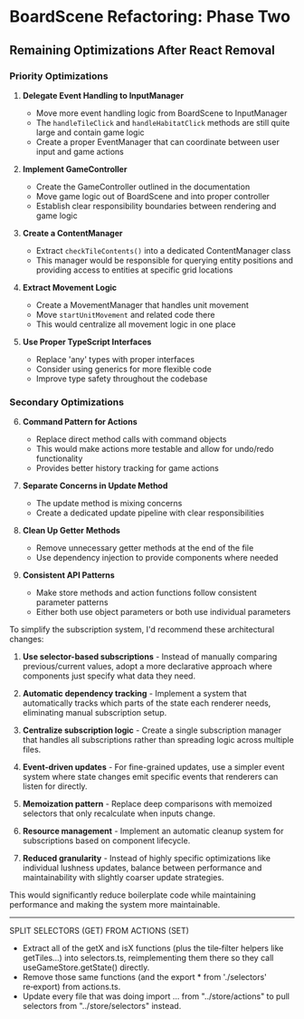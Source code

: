 # BoardScene Refactoring: Phase Two

## Remaining Optimizations After React Removal

### Priority Optimizations

1. **Delegate Event Handling to InputManager**
   - Move more event handling logic from BoardScene to InputManager
   - The `handleTileClick` and `handleHabitatClick` methods are still quite large and contain game logic
   - Create a proper EventManager that can coordinate between user input and game actions

2. **Implement GameController**
   - Create the GameController outlined in the documentation
   - Move game logic out of BoardScene and into proper controller
   - Establish clear responsibility boundaries between rendering and game logic

3. **Create a ContentManager**
   - Extract `checkTileContents()` into a dedicated ContentManager class
   - This manager would be responsible for querying entity positions and providing access to entities at specific grid locations

4. **Extract Movement Logic**
   - Create a MovementManager that handles unit movement
   - Move `startUnitMovement` and related code there
   - This would centralize all movement logic in one place

5. **Use Proper TypeScript Interfaces**
   - Replace 'any' types with proper interfaces
   - Consider using generics for more flexible code
   - Improve type safety throughout the codebase

### Secondary Optimizations

6. **Command Pattern for Actions**
   - Replace direct method calls with command objects
   - This would make actions more testable and allow for undo/redo functionality
   - Provides better history tracking for game actions

7. **Separate Concerns in Update Method**
   - The update method is mixing concerns
   - Create a dedicated update pipeline with clear responsibilities

8. **Clean Up Getter Methods**
   - Remove unnecessary getter methods at the end of the file
   - Use dependency injection to provide components where needed

9. **Consistent API Patterns**
   - Make store methods and action functions follow consistent parameter patterns
   - Either both use object parameters or both use individual parameters



To simplify the subscription system, I'd recommend these architectural changes:

1. **Use selector-based subscriptions** - Instead of manually comparing previous/current values, adopt a more declarative approach where components just specify what data they need.

2. **Automatic dependency tracking** - Implement a system that automatically tracks which parts of the state each renderer needs, eliminating manual subscription setup.

3. **Centralize subscription logic** - Create a single subscription manager that handles all subscriptions rather than spreading logic across multiple files.

4. **Event-driven updates** - For fine-grained updates, use a simpler event system where state changes emit specific events that renderers can listen for directly.

5. **Memoization pattern** - Replace deep comparisons with memoized selectors that only recalculate when inputs change.

6. **Resource management** - Implement an automatic cleanup system for subscriptions based on component lifecycle.

7. **Reduced granularity** - Instead of highly specific optimizations like individual lushness updates, balance between performance and maintainability with slightly coarser update strategies.

This would significantly reduce boilerplate code while maintaining performance and making the system more maintainable.

---

SPLIT SELECTORS (GET) FROM ACTIONS (SET)

- Extract all of the getX and isX functions (plus the tile‐filter helpers like getTiles…) into selectors.ts, reimplementing them there so they call useGameStore.getState() directly.
- Remove those same functions (and the export * from './selectors' re‑export) from actions.ts.
- Update every file that was doing import … from "../store/actions" to pull selectors from "../store/selectors" instead.
